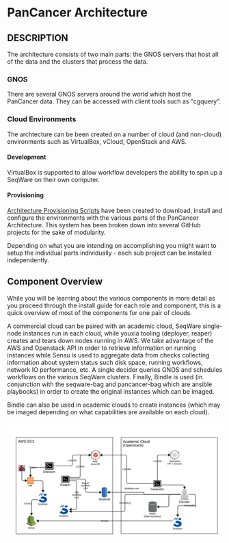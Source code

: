 # PanCancer Architecture

## DESCRIPTION

The architecture consists of two main parts: the GNOS servers that host all of the data and the clusters that process the data. 

### GNOS

There are several GNOS servers around the world which host the PanCancer data. They can be accessed with client tools such as "cgquery".

### Cloud Environments

The archtecture can be been created on a number of cloud (and non-cloud) environments such as VirtualBox, vCloud, OpenStack and AWS. 

#### Development

VirtualBox is supported to allow workflow developers the abililty to spin up a SeqWare on their own computer. 

#### Provisioning

[Architecture Provisioning Scripts](https://github.com/ICGC-TCGA-PanCancer/architecture-setup) have been created to download, install and configure the environments with the various parts of the PanCancer Architecture. This system has been broken down into several GitHub projects for the sake of modularity. 

Depending on what you are intending on accomplishing you might want to setup the individual parts individually - each sub project can be installed independently. 

## Component Overview

While you will be learning about the various components in more detail as you proceed through the install guide for each role and component, this is a quick overview of most of the components for one pair of clouds. 

A commercial cloud can be paired with an academic cloud, SeqWare single-node instances run in each cloud, while youxia tooling (deployer, reaper) creates and tears down nodes running in AWS. We take advantage of the AWS and Openstack API in order to retrieve information on running instances while Sensu is used to aggregate data from checks collecting information about system status such disk space, running workflows, network IO performance, etc. A single decider queries GNOS and schedules workflows on the various SeqWare clusters. Finally, Bindle is used (in conjunction with the seqware-bag and pancancer-bag which are ansible playbooks) in order to create the original instances which can be imaged. 

Bindle can also be used in academic clouds to create instances (which may be imaged depending on what capabilities are available on each cloud). 


![Image of youxia](youxia.png)
